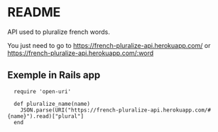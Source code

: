 # README

API used to pluralize french words.

You just need to go to https://french-pluralize-api.herokuapp.com/
or https://french-pluralize-api.herokuapp.com/:word


## Exemple in Rails app

````
  require 'open-uri'

  def pluralize_name(name)
    JSON.parse(URI("https://french-pluralize-api.herokuapp.com/#{name}").read)["plural"]
  end

````
